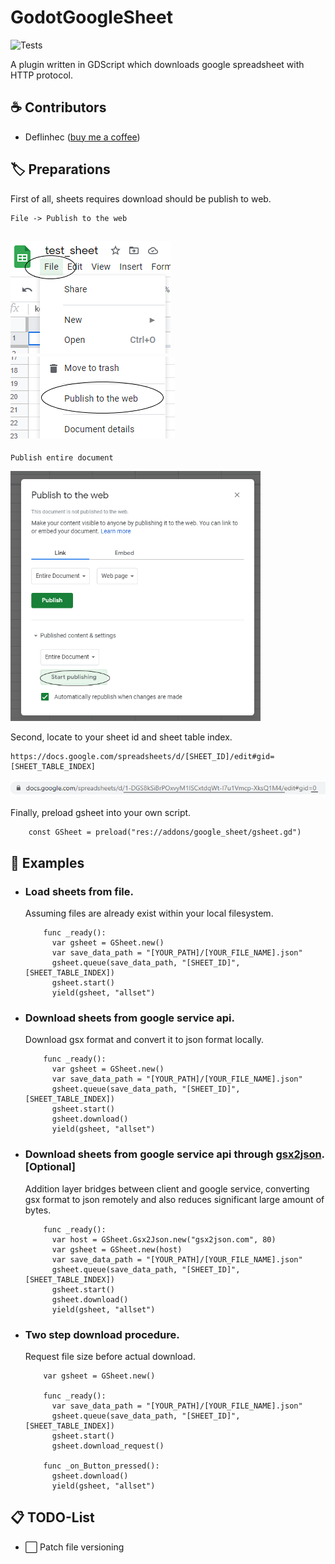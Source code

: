 # GodotGoogleSheet

![Tests](https://github.com/deflinhec/GodotGoogleSheet/workflows/Run%20GUT%20Tests/badge.svg?branch=master)

A plugin written in GDScript which downloads google spreadsheet with HTTP protocol.
    
## :coffee: Contributors

- Deflinhec ([buy me a coffee](https://ko-fi.com/deflinhec))

## :label: Preparations

First of all, sheets requires download should be publish to web.

    File -> Publish to the web

![](https://raw.githubusercontent.com/deflinhec/GodotGoogleSheet/master/screenshots/step01.png) ![](https://raw.githubusercontent.com/deflinhec/GodotGoogleSheet/master/screenshots/step02.png)
--- 

    Publish entire document

<img src="https://raw.githubusercontent.com/deflinhec/GodotGoogleSheet/master/screenshots/step03.png" width="400" />

Second, locate to your sheet id and sheet table index.

    https://docs.google.com/spreadsheets/d/[SHEET_ID]/edit#gid=[SHEET_TABLE_INDEX]

![](https://raw.githubusercontent.com/deflinhec/GodotGoogleSheet/master/screenshots/step04.png)

Finally, preload gsheet into your own script.
```
    const GSheet = preload("res://addons/google_sheet/gsheet.gd")
```

## :bookmark: Examples

- ### Load sheets from file.
    Assuming files are already exist within your local filesystem.
    ```
        func _ready():
          var gsheet = GSheet.new()
          var save_data_path = "[YOUR_PATH]/[YOUR_FILE_NAME].json"
          gsheet.queue(save_data_path, "[SHEET_ID]", [SHEET_TABLE_INDEX])
          gsheet.start()
          yield(gsheet, "allset")
    ```

- ### Download sheets from google service api.
    Download gsx format and convert it to json format locally.
    ``` 
        func _ready():
          var gsheet = GSheet.new()
          var save_data_path = "[YOUR_PATH]/[YOUR_FILE_NAME].json"
          gsheet.queue(save_data_path, "[SHEET_ID]", [SHEET_TABLE_INDEX])
          gsheet.start()
          gsheet.download()
          yield(gsheet, "allset")
    ```

- ### Download sheets from google service api through [gsx2json](http://gsx2json.com/). [Optional]
    Addition layer bridges between client and google service, converting gsx format to json remotely and also reduces significant large amount of bytes.
    ```
        func _ready():
          var host = GSheet.Gsx2Json.new("gsx2json.com", 80)
          var gsheet = GSheet.new(host)
          var save_data_path = "[YOUR_PATH]/[YOUR_FILE_NAME].json"
          gsheet.queue(save_data_path, "[SHEET_ID]", [SHEET_TABLE_INDEX])
          gsheet.start()
          gsheet.download()
          yield(gsheet, "allset")
    ```

- ### Two step download procedure.
    Request file size before actual download.
    ```
        var gsheet = GSheet.new()

        func _ready():
          var save_data_path = "[YOUR_PATH]/[YOUR_FILE_NAME].json"
          gsheet.queue(save_data_path, "[SHEET_ID]", [SHEET_TABLE_INDEX])
          gsheet.start()
          gsheet.download_request()

        func _on_Button_pressed():
          gsheet.download()
          yield(gsheet, "allset")
    ```      

## :clipboard: TODO-List

- :white_large_square: Patch file versioning
